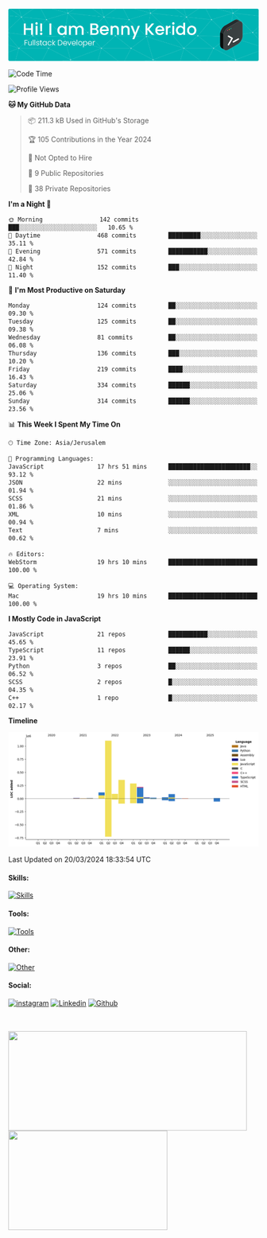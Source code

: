 ![Header](./header.png)


<!--START_SECTION:waka-->
![Code Time](http://img.shields.io/badge/Code%20Time-548%20hrs%2010%20mins-blue)

![Profile Views](http://img.shields.io/badge/Profile%20Views-0-blue)

**🐱 My GitHub Data** 

> 📦 211.3 kB Used in GitHub's Storage 
 > 
> 🏆 105 Contributions in the Year 2024
 > 
> 🚫 Not Opted to Hire
 > 
> 📜 9 Public Repositories 
 > 
> 🔑 38 Private Repositories 
 > 
**I'm a Night 🦉** 

```text
🌞 Morning                142 commits         ███░░░░░░░░░░░░░░░░░░░░░░   10.65 % 
🌆 Daytime                468 commits         █████████░░░░░░░░░░░░░░░░   35.11 % 
🌃 Evening                571 commits         ███████████░░░░░░░░░░░░░░   42.84 % 
🌙 Night                  152 commits         ███░░░░░░░░░░░░░░░░░░░░░░   11.40 % 
```
📅 **I'm Most Productive on Saturday** 

```text
Monday                   124 commits         ██░░░░░░░░░░░░░░░░░░░░░░░   09.30 % 
Tuesday                  125 commits         ██░░░░░░░░░░░░░░░░░░░░░░░   09.38 % 
Wednesday                81 commits          ██░░░░░░░░░░░░░░░░░░░░░░░   06.08 % 
Thursday                 136 commits         ███░░░░░░░░░░░░░░░░░░░░░░   10.20 % 
Friday                   219 commits         ████░░░░░░░░░░░░░░░░░░░░░   16.43 % 
Saturday                 334 commits         ██████░░░░░░░░░░░░░░░░░░░   25.06 % 
Sunday                   314 commits         ██████░░░░░░░░░░░░░░░░░░░   23.56 % 
```


📊 **This Week I Spent My Time On** 

```text
🕑︎ Time Zone: Asia/Jerusalem

💬 Programming Languages: 
JavaScript               17 hrs 51 mins      ███████████████████████░░   93.12 % 
JSON                     22 mins             ░░░░░░░░░░░░░░░░░░░░░░░░░   01.94 % 
SCSS                     21 mins             ░░░░░░░░░░░░░░░░░░░░░░░░░   01.86 % 
XML                      10 mins             ░░░░░░░░░░░░░░░░░░░░░░░░░   00.94 % 
Text                     7 mins              ░░░░░░░░░░░░░░░░░░░░░░░░░   00.62 % 

🔥 Editors: 
WebStorm                 19 hrs 10 mins      █████████████████████████   100.00 % 

💻 Operating System: 
Mac                      19 hrs 10 mins      █████████████████████████   100.00 % 
```

**I Mostly Code in JavaScript** 

```text
JavaScript               21 repos            ███████████░░░░░░░░░░░░░░   45.65 % 
TypeScript               11 repos            ██████░░░░░░░░░░░░░░░░░░░   23.91 % 
Python                   3 repos             ██░░░░░░░░░░░░░░░░░░░░░░░   06.52 % 
SCSS                     2 repos             █░░░░░░░░░░░░░░░░░░░░░░░░   04.35 % 
C++                      1 repo              █░░░░░░░░░░░░░░░░░░░░░░░░   02.17 % 
```



**Timeline**

![Lines of Code chart](https://raw.githubusercontent.com/bennykerido/bennykerido/main/assets/bar_graph.png)


 Last Updated on 20/03/2024 18:33:54 UTC
<!--END_SECTION:waka-->
#### Skills:
[![Skills](https://skillicons.dev/icons?i=js,ts,html,css,py&perline=5&theme=dark)](https://skillicons.dev)

#### Tools:
[![Tools](https://skillicons.dev/icons?i=react,nextjs,redux,nestjs,nodejs,express,sass,jquery&perline=5&theme=dark)](https://skillicons.dev)

#### Other:
[![Other](https://skillicons.dev/icons?i=bun,git,firebase,idea,postman,netlify,mongodb,materialui,figma,docker,eclipse,ps,ai,xd&perline=5&theme=dark)](https://skillicons.dev)

#### Social:
[![instagram](https://skillicons.dev/icons?i=instagram&perline=5&theme=dark)](https://www.instagram.com/bennykerido)
[![Linkedin](https://skillicons.dev/icons?i=linkedin&perline=5&theme=dark)](https://www.linkedin.com/in/bennykerido)
[![Github](https://skillicons.dev/icons?i=github&perline=5&theme=dark)](https://www.github.com/bennykerido)

<br/>
<br/>

<a href="https://github.com/bennykerido">
  <img height=200 width=480 align="center" src="https://github-readme-stats.vercel.app/api?username=bennykerido&hide=prs,contribs&show_icons=true&card_width=320" />
</a>
<a href="https://github.com/bennykerido">
  <img height=200 width=320 align="center" src="https://github-readme-stats.vercel.app/api/top-langs/?username=bennykerido&layout=compact&card_width=320" />
</a>

